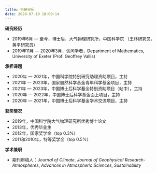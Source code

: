 ```yaml
---
title: 科研经历
date: 2020-07-10 18:09:14
---
```


**研究经历**
- 2019年6月 — 至今，博士后，大气物理研究所，中国科学院 （王林研究员，黄平研究员）
- 2019年11月 — 2020年3月，访问学者，Department of Mathematics, University of Exeter (Prof. Geoffrey Vallis)

**承担课题**
- 2020年 — 2021年，中国科学院特别研究助理资助项目，主持
- 2021年 — 2023年，国家自然科学基金青年科学基金项目，主持
- 2021年 — 2023年，中国博士后科学基金特别资助项目（站中），主持
- 2020年 — 2022年，中国博士后科学基金面上项目，主持
- 2020年 — 2021年，中国博士后科学基金学术交流项目，主持

**获奖情况**
- 2019年，中国科学院大气物理研究所优秀博士论文
- 2013年，优秀毕业生
- 2012年，国家奖学金（top 0.3%）
- 2011和2010年，特等奖学金（top 0.5%）

**学术兼职**
- 期刊审稿人：*Journal of Climate*, *Journal of Geophysical Research-Atmospheres*, *Advances in Atmospheric Sciences*, *Sustainability*
